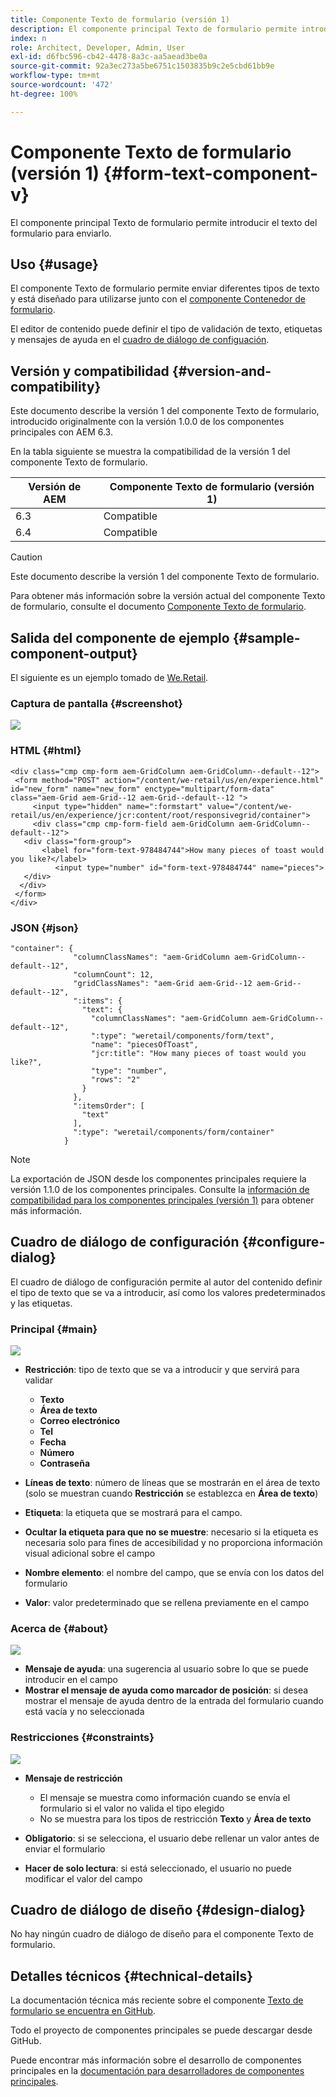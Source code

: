 ```yaml
---
title: Componente Texto de formulario (versión 1)
description: El componente principal Texto de formulario permite introducir el texto del formulario para enviarlo.
index: n
role: Architect, Developer, Admin, User
exl-id: d6fbc596-cb42-4478-8a3c-aa5aead3be0a
source-git-commit: 92a3ec273a5be6751c1503835b9c2e5cbd61bb9e
workflow-type: tm+mt
source-wordcount: '472'
ht-degree: 100%

---
```



# Componente Texto de formulario (versión 1) {#form-text-component-v}

El componente principal Texto de formulario permite introducir el texto del formulario para enviarlo.

## Uso {#usage}

El componente Texto de formulario permite enviar diferentes tipos de texto y está diseñado para utilizarse junto con el [componente Contenedor de formulario](form-container-v1.md).

El editor de contenido puede definir el tipo de validación de texto, etiquetas y mensajes de ayuda en el [cuadro de diálogo de configuación](#configure-dialog).

## Versión y compatibilidad {#version-and-compatibility}

Este documento describe la versión 1 del componente Texto de formulario, introducido originalmente con la versión 1.0.0 de los componentes principales con AEM 6.3.

En la tabla siguiente se muestra la compatibilidad de la versión 1 del componente Texto de formulario.

| Versión de AEM | Componente Texto de formulario (versión 1) |
|--- |--- |
| 6.3 | Compatible |
| 6.4 | Compatible |

>[!CAUTION]
>
>Este documento describe la versión 1 del componente Texto de formulario.
>
>Para obtener más información sobre la versión actual del componente Texto de formulario, consulte el documento [Componente Texto de formulario](/help/components/forms/form-text.md).

## Salida del componente de ejemplo {#sample-component-output}

El siguiente es un ejemplo tomado de [We.Retail](https://experienceleague.adobe.com/docs/experience-manager-64/developing/bestpractices/we-retail/we-retail.html?lang=es).

### Captura de pantalla {#screenshot}

![](/help/assets/chlimage_1-22.png)

### HTML {#html}

```
<div class="cmp cmp-form aem-GridColumn aem-GridColumn--default--12">
 <form method="POST" action="/content/we-retail/us/en/experience.html" id="new_form" name="new_form" enctype="multipart/form-data" class="aem-Grid aem-Grid--12 aem-Grid--default--12 ">
     <input type="hidden" name=":formstart" value="/content/we-retail/us/en/experience/jcr:content/root/responsivegrid/container">
     <div class="cmp cmp-form-field aem-GridColumn aem-GridColumn--default--12">
   <div class="form-group">
       <label for="form-text-978484744">How many pieces of toast would you like?</label>
          <input type="number" id="form-text-978484744" name="pieces">
   </div>
  </div>
 </form>
</div>
```

### JSON {#json}

```
"container": {
              "columnClassNames": "aem-GridColumn aem-GridColumn--default--12",
              "columnCount": 12,
              "gridClassNames": "aem-Grid aem-Grid--12 aem-Grid--default--12",
              ":items": {
                "text": {
                  "columnClassNames": "aem-GridColumn aem-GridColumn--default--12",
                  ":type": "weretail/components/form/text",
                  "name": "piecesOfToast",
                  "jcr:title": "How many pieces of toast would you like?",
                  "type": "number",
                  "rows": "2"
                }
              },
              ":itemsOrder": [
                "text"
              ],
              ":type": "weretail/components/form/container"
            }
```

>[!NOTE]
>
>La exportación de JSON desde los componentes principales requiere la versión 1.1.0 de los componentes principales. Consulte la [información de compatibilidad para los componentes principales (versión 1)](/help/versions.md) para obtener más información.

## Cuadro de diálogo de configuración {#configure-dialog}

El cuadro de diálogo de configuración permite al autor del contenido definir el tipo de texto que se va a introducir, así como los valores predeterminados y las etiquetas.

### Principal {#main}

![](/help/assets/chlimage_1-23.png)

* **Restricción**: tipo de texto que se va a introducir y que servirá para validar

   * **Texto**
   * **Área de texto**
   * **Correo electrónico**
   * **Tel**
   * **Fecha**
   * **Número**
   * **Contraseña**

* **Líneas de texto**: número de líneas que se mostrarán en el área de texto (solo se muestran cuando **Restricción** se establezca en **Área de texto**)

* **Etiqueta**: la etiqueta que se mostrará para el campo.
* **Ocultar la etiqueta para que no se muestre**: necesario si la etiqueta es necesaria solo para fines de accesibilidad y no proporciona información visual adicional sobre el campo
* **Nombre elemento**: el nombre del campo, que se envía con los datos del formulario
* **Valor**: valor predeterminado que se rellena previamente en el campo

### Acerca de {#about}

![](/help/assets/chlimage_1-24.png)

* **Mensaje de ayuda**: una sugerencia al usuario sobre lo que se puede introducir en el campo
* **Mostrar el mensaje de ayuda como marcador de posición**: si desea mostrar el mensaje de ayuda dentro de la entrada del formulario cuando está vacía y no seleccionada

### Restricciones {#constraints}

![](/help/assets/chlimage_1-25.png)

* **Mensaje de restricción**

   * El mensaje se muestra como información cuando se envía el formulario si el valor no valida el tipo elegido
   * No se muestra para los tipos de restricción **Texto** y **Área de texto**

* **Obligatorio**: si se selecciona, el usuario debe rellenar un valor antes de enviar el formulario
* **Hacer de solo lectura**: si está seleccionado, el usuario no puede modificar el valor del campo

## Cuadro de diálogo de diseño {#design-dialog}

No hay ningún cuadro de diálogo de diseño para el componente Texto de formulario.

## Detalles técnicos {#technical-details}

La documentación técnica más reciente sobre el componente [Texto de formulario se encuentra en GitHub](https://github.com/adobe/aem-core-wcm-components/tree/master/content/src/content/jcr_root/apps/core/wcm/components/form/text/v1/text).

Todo el proyecto de componentes principales se puede descargar desde GitHub.

Puede encontrar más información sobre el desarrollo de componentes principales en la [documentación para desarrolladores de componentes principales](/help/developing/overview.md).
